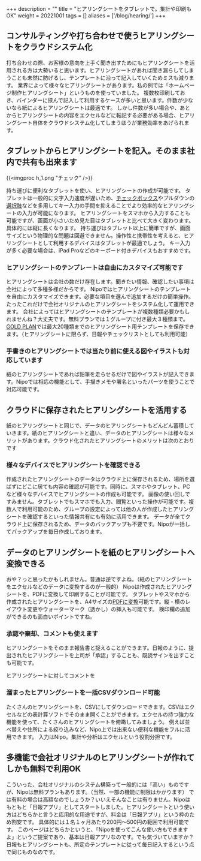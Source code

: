 +++
description = ""
title = "ヒアリングシートをタブレットで。集計や印刷もOK"
weight = 20221001
tags = []
aliases = ['/blog/hearing/']
+++

## コンサルティングや打ち合わせで使うヒアリングシートをクラウドシステム化

打ち合わせの際、お客様の意向を上手く聞き出すためにもヒアリングシートを活用される方は大勢いると思います。ヒアリングシートがあれば聞き漏らしてしまうことも未然に防げるし、テンプレートに沿って記入していくためミスも減ります。
業界によって様々なヒアリングシートがあります。私の例では「ホームページ制作ヒアリングシート」というものを使っていました。
複数枚印刷しておき、バインダーに挟んで記入して利用するケースが多いと思います。件数が少ないなら紙によるヒアリングシートは最適です。
しかし件数が多い場合や、あとからヒアリングシートの内容をエクセルなどに転記する必要がある場合、ヒアリングシート自体をクラウドシステム化してしまうほうが業務効率をあげられます。

## タブレットからヒアリングシートを記入。そのまま社内で共有も出来ます

{{<imgproc h_1.png "チェック" />}}

持ち運びに便利なタブレットを使い、ヒアリングシートの作成が可能です。
タブレットは一般的に文字入力速度が遅いため、[チェックボックス](/old/parts/checkbox/)やプルダウンの[選択肢](/old/parts/selects/)などを多用してキー入力の手間を抑えることでより効率的なヒアリングシートの入力が可能になります。
ヒアリングシートをスマホから入力することも可能ですが、画面が小さいため見た目はタブレットと比べて大きく変わります。具体的には縦に長くなります。
持ち運びはタブレット以上に簡単ですが、画面サイズという物理的な問題は回避できません。操作性と携帯性を考えると、ヒアリングシートとして利用するデバイスはタブレットが最適でしょう。
キー入力が多く必要な場合は、iPad Proなどのキーボード付きデバイスもおすすめです。

### ヒアリングシートのテンプレートは自由にカスタマイズ可能です

ヒアリングシートは会社の数だけ存在します。聞きたい情報、確認したい事項は会社によって多種多様だからです。
Nipoではヒアリングシートのテンプレートを自由にカスタマイズできます。必要な項目を選んで追加するだけの簡単操作。たったこれだけで会社オリジナルのヒアリングシートをシステム化して運用できます。
会社によってはヒアリングシートのテンプレートが複数種類必要かもしれませんね？大丈夫です。無料プランでは１グループに付き最大３種類まで。[GOLD PLAN](/system/price/)では最大20種類までのヒアリングシート用テンプレートを保存できます。（ヒアリングシートに限らず、日報やチェックリストとしても利用可能）

### 手書きのヒアリングシートでは当たり前に使える図やイラストも対応しています

紙のヒアリングシートであれば鉛筆を走らせるだけで図やイラストが記入できます。Nipoでは相応の機能として、手描きメモや署名といったパーツを使うことで対応可能です。

## クラウドに保存されたヒアリングシートを活用する

紙のヒアリングシートと同じで、データのヒアリングシートもどんどん蓄積していきます。紙のヒアリングシートと違い、データのヒアリングシートは様々なメリットがあります。クラウド化されたヒアリングシートのメリットは次のとおりです

### 様々なデバイスでヒアリングシートを確認できる

作成されたヒアリングシートのデータはクラウド上に保存されるため、場所を選ばずにどこに居ても内容の確認が可能です。同時に、スマホやタブレット、PCなど様々なデバイスでヒアリングシートの作成も可能です。
画像の使い回しですみません。タブレットでもスマホでも入力、閲覧といった操作が可能です。複数人で利用可能のため、グループの設定によっては他の人が作成したヒアリングシートを確認するといった情報共有にも有効に活用できます。
データが全てクラウド上に保存されるため、データのバックアップも不要です。Nipoが一括してバックアップを毎日作成しております。

## データのヒアリングシートを紙のヒアリングシートへ変換できる

おや？っと思ったかもしれません。普通は逆ですよね。（紙のヒアリングシートをエクセルなどのデータに変換するのが一般的）
Nipoは作成されたヒアリングシートを、PDFに変換して印刷することが可能です。
タブレットやスマホから作成されたヒアリングシートを、A4サイズの[PDFに変換](/manual/pdf/)可能です。縦・横のレイアウト変更やウォーターマーク（透かし）の挿入も可能です。
検印欄の追加ができるのも面白いポイントですね。

### 承認や棄却、コメントも使えます

ヒアリングシートをそのまま報告書と捉えることができます。日報のように、提出されたヒアリングシートを上司が「承認」することも、既読サインを出すことも可能です。

ヒアリングシートに対してコメントを

### 溜まったヒアリングシートを一括CSVダウンロード可能

たくさんのヒアリングシートを、CSVにしてダウンロードできます。CSVはエクセルなどの表計算ソフトでそのまま開くことができます。エクセルの持つ強力な機能を使って、たくさんのヒアリングシートを俯瞰してみましょう。
例えば並べ替えや住所による絞り込みなど、Nipo上では出来ない便利な機能をフルに活用できます。
入力はNipo。集計や分析はエクセルという役割分担です。

## 多機能で会社オリジナルのヒアリングシートが作れてしかも無料で利用OK

こういった、会社オリジナルのシステム構築って一般的には「高い」ものですが、Nipoは無料プランもあります。（当然、一部の機能に制限はかかります）
では有料の場合は高額なのでしょうか？いいえそんなことは有りません。Nipoはもともと「日報アプリ」としてスタートしました。ヒアリングシートという使い方はどちらかと言うと応用的な用途ですが、料金は「日報アプリ」という枠のため割安です。
具体的には１名１ヶ月あたり200円〜500円の範囲で利用可能です。
このページはどちらかというと、「Nipoを使ってこんな使い方もできますよ」というご提案であり、基本は日報アプリなのです。でも気づいていますか？日報もヒアリングシートも、所定のテンプレートに従って毎日記入するという点で同じものなのです。
